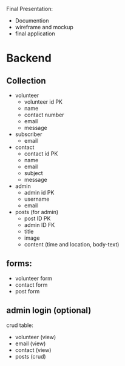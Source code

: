 Final Presentation:
- Documention
- wireframe and mockup
- final application

# Backend

## Collection
- volunteer
  - volunteer id PK
  - name
  - contact number
  - email
  - message
- subscriber
  - email
- contact
  - contact id PK
  - name
  - email
  - subject
  - message
- admin
  - admin id PK
  - username
  - email
- posts (for admin)
  - post ID PK
  - admin ID FK
  - title
  - image
  - content (time and location, body-text)

## forms:
- volunteer form
- contact form
- post form

## admin login (optional)
crud table:
- volunteer (view)
- email (view)
- contact (view)
- posts (crud)
